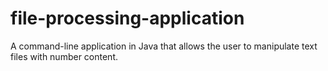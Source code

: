 # file-processing-application
A command-line application in Java that allows the user to manipulate text files with number content.
